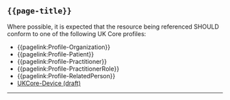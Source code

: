## <code>{{page-title}}</code>

Where possible, it is expected that the resource being referenced SHOULD conform to one of the following UK Core profiles:

- {{pagelink:Profile-Organization}}
- {{pagelink:Profile-Patient}}
- {{pagelink:Profile-Practitioner}}
- {{pagelink:Profile-PractitionerRole}}
- {{pagelink:Profile-RelatedPerson}}
- [UKCore-Device (draft)]("https://simplifier.net/guide/UKCoreImplementationGuideAssetsinDevelopment/Home/ProfilesandExtensions/UKCore-Device)

---